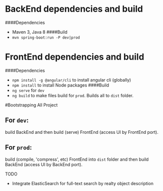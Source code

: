# BackEnd dependencies and build
####Dependencies
* Maven 3, Java 8
####Build
* `mvn spring-boot:run -P dev|prod`

# FrontEnd dependencies and build
####Dependencies
* `npm install -g @angular/cli` to install angular cli (globally)
* `npm install` to install Node packages
####Build
* `ng serve` for `dev`
* `ng build` to make files build for `prod`. Builds all to `dist` folder.

#Bootstrapping All Project
## For `dev`:
build BackEnd and then build (serve) FrontEnd (access UI by FrontEnd port).
## For `prod`:
build (compile, 'compress', etc) FrontEnd into `dist` folder and then build BackEnd (access UI by BackEnd port).


TODO
- Integrate ElasticSearch for full-text search by realty object description
